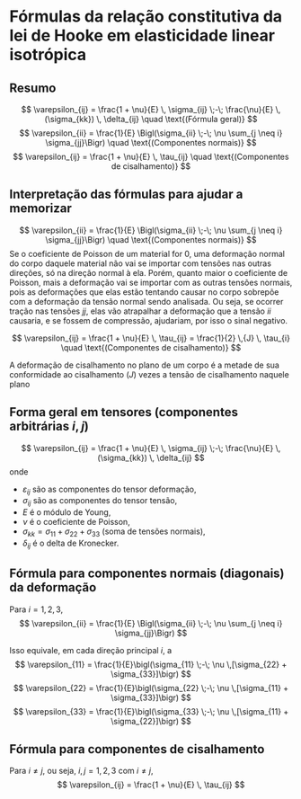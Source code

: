 # Fórmulas da relação constitutiva da lei de Hooke em elasticidade linear isotrópica

## Resumo
$$
\varepsilon_{ij} = \frac{1 + \nu}{E} \, \sigma_{ij} \;-\; \frac{\nu}{E} \, (\sigma_{kk}) \, \delta_{ij}  \quad \text{(Fórmula geral)}
$$
$$
\varepsilon_{ii} = \frac{1}{E} \Bigl(\sigma_{ii} \;-\; \nu \sum_{j \neq i} \sigma_{jj}\Bigr)  \quad \text{(Componentes normais)}
$$
$$
\varepsilon_{ij} = \frac{1 + \nu}{E} \, \tau_{ij} \quad \text{(Componentes de cisalhamento)}
$$


## Interpretação das fórmulas para ajudar a memorizar

$$
\varepsilon_{ii} = \frac{1}{E} \Bigl(\sigma_{ii} \;-\; \nu \sum_{j \neq i} \sigma_{jj}\Bigr)  \quad \text{(Componentes normais)}
$$
Se o coeficiente de Poisson de um material for 0, uma deformação normal do corpo daquele material não vai se importar com tensões nas outras direções, só na direção normal à ela. 
Porém, quanto maior o coeficiente de Poisson, mais a deformação vai se importar com as outras tensões normais, pois as deformações que elas estão tentando causar no corpo sobrepõe com a deformação da tensão normal sendo analisada. Ou seja, se ocorrer tração nas tensões $jj$, elas vão atrapalhar a deformação que a tensão $ii$ causaria, e se fossem de compressão, ajudariam, por isso o sinal negativo.



$$
\varepsilon_{ij} = \frac{1 + \nu}{E} \, \tau_{ij} = \frac{1}{2} \,{J} \, \tau_{i} \quad \text{(Componentes de cisalhamento)}
$$

A deformação de cisalhamento no plano de um corpo é a metade de sua conformidade ao cisalhamento $(J)$ vezes a tensão de cisalhamento naquele plano









## Forma geral em tensores (componentes arbitrárias $i, j$)
$$
\varepsilon_{ij} = \frac{1 + \nu}{E} \, \sigma_{ij} \;-\; \frac{\nu}{E} \, (\sigma_{kk}) \, \delta_{ij}
$$
onde

- $\varepsilon_{ij}$ são as componentes do tensor deformação,
- $\sigma_{ij}$ são as componentes do tensor tensão,
- $E$ é o módulo de Young,
- $\nu$ é o coeficiente de Poisson,
- $\sigma_{kk} = \sigma_{11} + \sigma_{22} + \sigma_{33}$ (soma de tensões normais),
- $\delta_{ij}$ é o delta de Kronecker.

## Fórmula para componentes normais (diagonais) da deformação
Para $i = 1, 2, 3$,
$$
\varepsilon_{ii} = \frac{1}{E} \Bigl(\sigma_{ii} \;-\; \nu \sum_{j \neq i} \sigma_{jj}\Bigr)
$$

Isso equivale, em cada direção principal $i$, a
$$
\varepsilon_{11} = \frac{1}{E}\bigl(\sigma_{11} \;-\; \nu \,[\sigma_{22} + \sigma_{33}]\bigr)
$$
$$
\varepsilon_{22} = \frac{1}{E}\bigl(\sigma_{22} \;-\; \nu \,[\sigma_{11} + \sigma_{33}]\bigr)
$$
$$
\varepsilon_{33} = \frac{1}{E}\bigl(\sigma_{33} \;-\; \nu \,[\sigma_{11} + \sigma_{22}]\bigr)
$$

## Fórmula para componentes de cisalhamento
Para $i \neq j$, ou seja, $i, j = 1, 2, 3$ com $i \neq j$,
$$
\varepsilon_{ij} = \frac{1 + \nu}{E} \, \tau_{ij}
$$

